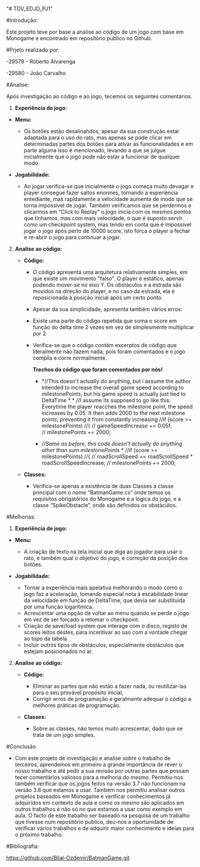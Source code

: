 "# TDV_EDJD_PJ1" 


#Introdução:

Este projeto teve por base a analise ao código de um jogo com base em Monogame e encontrado em repositório publico no Github.



#Prjeto realizado por:

-29579 - Roberto Alvarenga

-29580 - João Carvalho




#Analise: 

Após investigação ao código e ao jogo, tecemos os seguintes comentários.

1. **Experiência de jogo:**

- **Menu:**

	- Os botões estão desalinahdos, apesar da sua construção estar adaptada para o uso do rato, mas apenas se pode clicar em determinadas partes dos botões para ativar as funcionalidades e em parte alguma isso é mencionado, levando a que se julgue inicialmente que o jogo pode não estar a funcionar de qualquer modo.

- **Jogabilidade:**

	- Ao jogar verifica-se que inicialmente o jogo começa muito devagar e player consegue fazer saltos enormes, tornando a experiência entediante, mas rapidamente a velocidade aumenta de modo que se torna impossível de jogar. Também verificamos que se perdermos e clicarmos em “Click to Replay” o jogo inicia com os mesmos pontos que tínhamos, mas com mais velocidade, o que é suposto servir como um checkpoint system, mas tendo em conta que é impossível jogar o jogo após perto de 10000 score, isto força o player a fechar e re-abrir o jogo para continuar a jogar.

2.  **Analise ao código:**

	- **Código:**
	
		- O código apresenta uma arquitetura relativamente simples, em que existe um movimento "falso". O player é estático, apenas podendo mover-se no eixo Y. Os obstáculos e a estrada são movidos na direção do player, e no caso da estrada, ela é reposicionada à posição inicial após um certo ponto.
		- Apesar da sua simplicidade, apresenta também vários erros:
		- Existe uma parte do código repetida que soma o score em função do delta time 2 vezes em vez de simplesmente multiplicar por 2 
		- Verifica-se que o código contém excerptos de código que literalmente não fazem nada, pois foram comentados e o jogo compila e corre normalmente.
			
			**Trechos do código que foram comentados por nós!**
			
			* *//This doesn't actually do anything, but i assume the author intended to increase the overall game speed according to milestonePoints, but his game speed is actually just tied to DeltaTime * *
			//I assume its supposed to go like this: Everytime the player reacches the milestone point, the speed increases by 0.05. It then adds 2000 to the next milestone points, preventing it from constantly increasing
            //if (score >= milestonePoints)
            //{
            //    gameSpeedIncrease += 0.05f;                
            //    milestonePoints += 2000;



			* *//Same as before, this code doesn't actually do anything other than sum milestonePoints* *
            //if (score >= milestonePoints)
            //{
            //    roadScrollSpeed += roadScrollSpeed * roadScrollSpeedIncrease;
            //    milestonePoints += 2000;

	- **Classes:**
	
		- Verifica-se apenas a existência de duas Classes a classe principal com o nome “BatmanGame.cs” onde temos os requisitos obrigatórios do Monogame e a lógica do jogo, e a classe “SpikeObstacle”, onde são definidos os obstáculos.	




#Melhorias:

1. **Experiência de jogo:**

- **Menu:**
	
	- A criação de texto na tela inicial que diga ao jogador para usar o rato, e também qual o objetivo do jogo, e correção da posição dos botões.
		
- **Jogabilidade:**	

	- Tornar a experiência mais apelativa melhorando o modo como o jogo faz a aceleração, tomando especial nota à escabilidade linear da velocidade em função de DeltaTime, que devia ser substituida por uma função logarítmica.
	- Acrescentar uma opção de voltar ao menu quando se perde o jogo em vez de ser forçado a retomar o checkpoint.
	- Criação de save/load system que interage com o disco, registo de scores leitos destes, para incentivar ao uso com a vontade chegar ao topo da tabela
	- Incluir outros tipos de obstáculos, especialmente obstáculos que estejam posicionados no ar.

2.  **Analise ao código:**

	- **Código:**
	
		- Eliminar as partes que não estão a fazer nada, ou reutilizar-las para o seu provável propósito inicial,
		- Corrigir erros de programação e geralmente adequar o código a melhores práticas de programação.

	- **Classes:**
	
		- Sobre as classes, não temos muito acrescentar, dado que se trata de um jogo simples.


#Conclusão

- Com este projeto de investigação e analise sobre o trabalho de terceiros, aprendemos em primeiro a grande importância de rever o nosso trabalho e até pedir a sua revisão por outras partes que possam tecer comentários valiosos para a melhoria do mesmo. Permitiu-nos também verificar que os jogos feitos na versão 3.7 não funcionam na versão 3.8 que estamos a usar. Também nos permitiu analisar outros projetos baseados em Monogame e verificar conhecimentos já adquiridos em contexto de aula e como os mesmo são aplicados em outros trabalhos e não só no que estamos a usar como exemplo em aula. O facto de este trabalho ser baseado na pesquisa de um trabalho que tivesse num repositório publico, deu-nos a oportunidade de verificar vários trabalhos e de adquirir maior conhecimento e ideias para o próximo trabalho.  


#Bibliografia:

https://github.com/Bilal-Ozdemir/BatmanGame.git